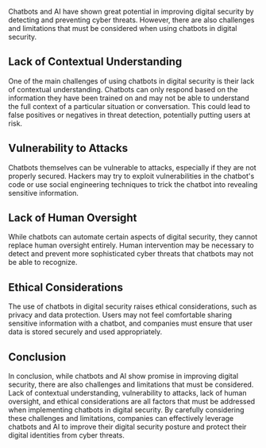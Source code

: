 

Chatbots and AI have shown great potential in improving digital security by detecting and preventing cyber threats. However, there are also challenges and limitations that must be considered when using chatbots in digital security.

Lack of Contextual Understanding
--------------------------------

One of the main challenges of using chatbots in digital security is their lack of contextual understanding. Chatbots can only respond based on the information they have been trained on and may not be able to understand the full context of a particular situation or conversation. This could lead to false positives or negatives in threat detection, potentially putting users at risk.

Vulnerability to Attacks
------------------------

Chatbots themselves can be vulnerable to attacks, especially if they are not properly secured. Hackers may try to exploit vulnerabilities in the chatbot's code or use social engineering techniques to trick the chatbot into revealing sensitive information.

Lack of Human Oversight
-----------------------

While chatbots can automate certain aspects of digital security, they cannot replace human oversight entirely. Human intervention may be necessary to detect and prevent more sophisticated cyber threats that chatbots may not be able to recognize.

Ethical Considerations
----------------------

The use of chatbots in digital security raises ethical considerations, such as privacy and data protection. Users may not feel comfortable sharing sensitive information with a chatbot, and companies must ensure that user data is stored securely and used appropriately.

Conclusion
----------

In conclusion, while chatbots and AI show promise in improving digital security, there are also challenges and limitations that must be considered. Lack of contextual understanding, vulnerability to attacks, lack of human oversight, and ethical considerations are all factors that must be addressed when implementing chatbots in digital security. By carefully considering these challenges and limitations, companies can effectively leverage chatbots and AI to improve their digital security posture and protect their digital identities from cyber threats.
